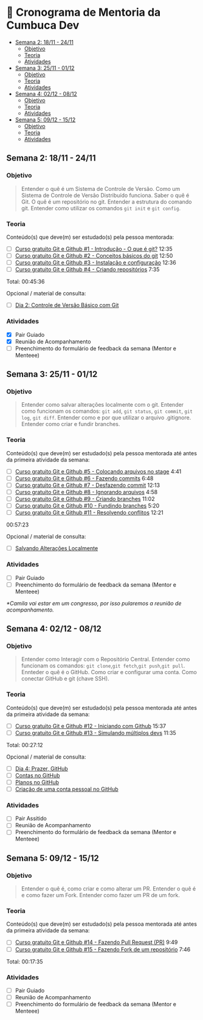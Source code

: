 <!-- markdownlint-disable MD024 -->

# 📅 Cronograma de Mentoria da Cumbuca Dev

- [Semana 2: 18/11 - 24/11](#semana-2-1811---2411)
  - [Objetivo](#objetivo)
  - [Teoria](#teoria)
  - [Atividades](#atividades)
- [Semana 3: 25/11 - 01/12](#semana-3-2511---0112)
  - [Objetivo](#objetivo-1)
  - [Teoria](#teoria-1)
  - [Atividades](#atividades-1)
- [Semana 4: 02/12 - 08/12](#semana-4-0212---0812)
  - [Objetivo](#objetivo-2)
  - [Teoria](#teoria-2)
  - [Atividades](#atividades-2)
- [Semana 5: 09/12 - 15/12](#semana-5-0912---1512)
  - [Objetivo](#objetivo-3)
  - [Teoria](#teoria-3)
  - [Atividades](#atividades-3)

## Semana 2: 18/11 - 24/11

### Objetivo

> Entender o quê é um Sistema de Controle de Versão. Como um Sistema de Controle de Versão
> Distribuído funciona. Saber o quê é Git. O quê é um repositório no git. Entender a estrutura do
> comando git. Entender como utilizar os comandos `git init` e `git config`.

### Teoria

Conteúdo(s) que deve(m) ser estudado(s) pela pessoa mentorada:

- [ ] [Curso gratuito Git e Github #1 - Introdução - O que é git?](https://www.youtube.com/watch?v=2c7yWlpWDJM&list=PLcoYAcR89n-qbO7YAVj5S0alABLis_QVU&ab_channel=TiagoMatos)
      12:35
- [ ] [Curso gratuito Git e Github #2 - Conceitos básicos do git](https://www.youtube.com/watch?v=bZb0KiAbmNU&list=PLcoYAcR89n-qbO7YAVj5S0alABLis_QVU&index=2&ab_channel=TiagoMatos)
      12:50
- [ ] [Curso gratuito Git e Github #3 - Instalação e configuração](https://www.youtube.com/watch?v=q9dnokwu7S8&list=PLcoYAcR89n-qbO7YAVj5S0alABLis_QVU&index=3&ab_channel=TiagoMatos)
      12:36
- [ ] [Curso gratuito Git e Github #4 - Criando repositórios](https://www.youtube.com/watch?v=Hw3ykxHHKiw&list=PLcoYAcR89n-qbO7YAVj5S0alABLis_QVU&index=4&ab_channel=TiagoMatos)
      7:35

Total: 00:45:36

Opcional / material de consulta:

- [ ] [Dia 2: Controle de Versão Básico com Git](https://github-essentials.cumbuca.dev/dia-2-controle-de-versao-basico-com-git)

### Atividades

- [x] Pair Guiado
- [x] Reunião de Acompanhamento
- [ ] Preenchimento do formulário de feedback da semana (Mentor e Menteee)

## Semana 3: 25/11 - 01/12

### Objetivo

> Entender como salvar alterações localmente com o git. Entender como funcionam os comandos:
> `git add`, `git status`, `git commit`, `git log`, `git diff`. Entender como e por que utilizar o
> arquivo .gitignore. Entender como criar e fundir branches.

### Teoria

Conteúdo(s) que deve(m) ser estudado(s) pela pessoa mentorada até antes da primeira atividade da
semana:

- [ ] [Curso gratuito Git e Github #5 - Colocando arquivos no stage](https://www.youtube.com/watch?v=-PGHFtlEF0E&list=PLcoYAcR89n-qbO7YAVj5S0alABLis_QVU&index=5&ab_channel=TiagoMatos)
      4:41
- [ ] [Curso gratuito Git e Github #6 - Fazendo commits](https://www.youtube.com/watch?v=n5WUYkkeCws&list=PLcoYAcR89n-qbO7YAVj5S0alABLis_QVU&index=6&ab_channel=TiagoMatos)
      6:48
- [ ] [Curso gratuito Git e Github #7 - Desfazendo commit](https://www.youtube.com/watch?v=CAlg29rF2VY&list=PLcoYAcR89n-qbO7YAVj5S0alABLis_QVU&index=7&ab_channel=TiagoMatos)
      12:13
- [ ] [Curso gratuito Git e Github #8 - Ignorando arquivos](https://www.youtube.com/watch?v=pNLb7M-UzO8&list=PLcoYAcR89n-qbO7YAVj5S0alABLis_QVU&index=8&ab_channel=TiagoMatos)
      4:58
- [ ] [Curso gratuito Git e Github #9 - Criando branches](https://www.youtube.com/watch?v=lq3nawUnpEI&list=PLcoYAcR89n-qbO7YAVj5S0alABLis_QVU&index=9&ab_channel=TiagoMatos)
      11:02
- [ ] [Curso gratuito Git e Github #10 - Fundindo branches](https://www.youtube.com/watch?v=o5fm7l_e1Bc&list=PLcoYAcR89n-qbO7YAVj5S0alABLis_QVU&index=10&ab_channel=TiagoMatos)
      5:20
- [ ] [Curso gratuito Git e Github #11 - Resolvendo conflitos](https://www.youtube.com/watch?v=FSzHRPa-zl4&list=PLcoYAcR89n-qbO7YAVj5S0alABLis_QVU&index=11&ab_channel=TiagoMatos)
      12:21

00:57:23

Opcional / material de consulta:

- [ ] [Salvando Alterações Localmente](https://github-essentials.cumbuca.dev/dia-3-avancando-no-git/salvando-alteracoes-localmente)

### Atividades

- [ ] Pair Guiado
- [ ] Preenchimento do formulário de feedback da semana (Mentor e Menteee)

_\*Camila vai estar em um congresso, por isso pularemos a reunião de acompanhamento._

## Semana 4: 02/12 - 08/12

### Objetivo

> Entender como Interagir com o Repositório Central. Entender como funcionam os comandos:
> `git clone`,`git fetch`,`git push`,`git pull`. Ennteder o quê é o GitHub. Como criar e configurar
> uma conta. Como conectar GitHub e git (chave SSH).

### Teoria

Conteúdo(s) que deve(m) ser estudado(s) pela pessoa mentorada até antes da primeira atividade da
semana:

- [ ] [Curso gratuito Git e Github #12 - Iniciando com Github](https://www.youtube.com/watch?v=uaWtCItNry8&list=PLcoYAcR89n-qbO7YAVj5S0alABLis_QVU&index=12&ab_channel=TiagoMatos)
      15:37
- [ ] [Curso gratuito Git e Github #13 - Simulando múltiplos devs](https://www.youtube.com/watch?v=AQ5v4ZCG1h0&list=PLcoYAcR89n-qbO7YAVj5S0alABLis_QVU&index=13&ab_channel=TiagoMatos)
      11:35

Total: 00:27:12

Opcional / material de consulta:

- [ ] [Dia 4: Prazer, GitHub](https://github-essentials.cumbuca.dev/dia-4-prazer-github/)
- [ ] [Contas no GitHub](https://github-essentials.cumbuca.dev/dia-5-contas-e-planos/contas-no-github)
- [ ] [Planos no GitHub](https://github-essentials.cumbuca.dev/dia-5-contas-e-planos/planos)
- [ ] [Criação de uma conta pessoal no GitHub](https://github-essentials.cumbuca.dev/dia-5-contas-e-planos/criacao-de-uma-conta-pessoal-no-github)

### Atividades

- [ ] Pair Assitido
- [ ] Reunião de Acompanhamento
- [ ] Preenchimento do formulário de feedback da semana (Mentor e Menteee)

## Semana 5: 09/12 - 15/12

### Objetivo

> Entender o quê é, como criar e como alterar um PR. Entender o quê é e como fazer um Fork. Entender
> como fazer um PR de um fork.

### Teoria

Conteúdo(s) que deve(m) ser estudado(s) pela pessoa mentorada até antes da primeira atividade da
semana:

- [ ] [Curso gratuito Git e Github #14 - Fazendo Pull Request (PR)](https://www.youtube.com/watch?v=RNbKd8cD0LI&list=PLcoYAcR89n-qbO7YAVj5S0alABLis_QVU&index=14&ab_channel=TiagoMatos)
      9:49
- [ ] [Curso gratuito Git e Github #15 - Fazendo Fork de um repositório](https://www.youtube.com/watch?v=n_GEGPuNNRA&list=PLcoYAcR89n-qbO7YAVj5S0alABLis_QVU&index=15&ab_channel=TiagoMatos)
      7:46

Total: 00:17:35

### Atividades

- [ ] Pair Guiado
- [ ] Reunião de Acompanhamento
- [ ] Preenchimento do formulário de feedback da semana (Mentor e Menteee)
